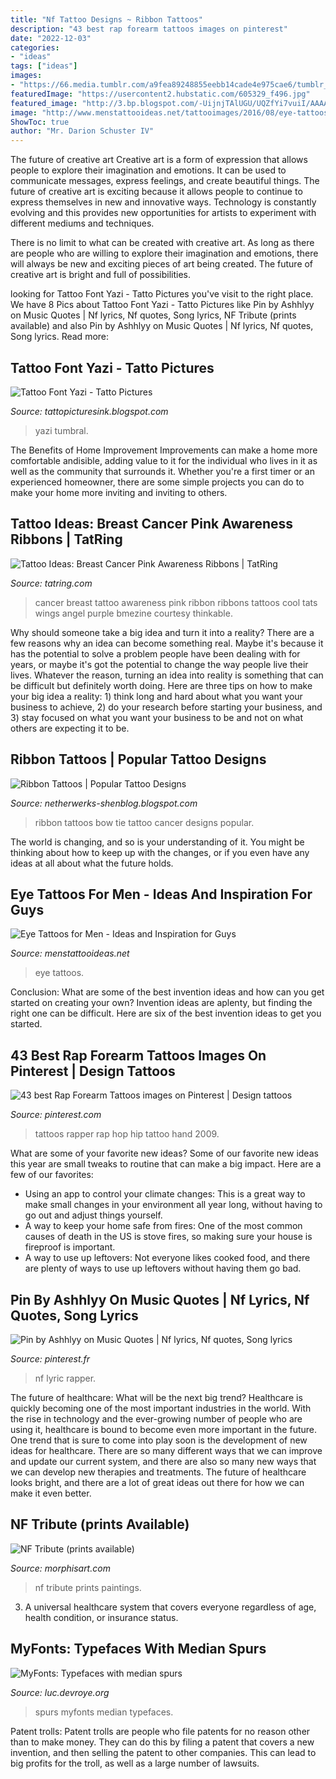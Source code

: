 ```yaml
---
title: "Nf Tattoo Designs ~ Ribbon Tattoos"
description: "43 best rap forearm tattoos images on pinterest"
date: "2022-12-03"
categories:
- "ideas"
tags: ["ideas"]
images:
- "https://66.media.tumblr.com/a9fea89248855eebb14cade4e975cae6/tumblr_pxbeisL4G21yv4e9to1_640.jpg"
featuredImage: "https://usercontent2.hubstatic.com/605329_f496.jpg"
featured_image: "http://3.bp.blogspot.com/-UijnjTAlUGU/UQZfYi7vuiI/AAAAAAAAOs0/Pt9xzgPW2Kk/s1600/Cancer-Ribbon-Tattoos-Designs-5.jpg"
image: "http://www.menstattooideas.net/tattooimages/2016/08/eye-tattoos-45.jpg"
ShowToc: true
author: "Mr. Darion Schuster IV"
---
```



The future of creative art
Creative art is a form of expression that allows people to explore their imagination and emotions. It can be used to communicate messages, express feelings, and create beautiful things.
The future of creative art is exciting because it allows people to continue to express themselves in new and innovative ways. Technology is constantly evolving and this provides new opportunities for artists to experiment with different mediums and techniques.

There is no limit to what can be created with creative art. As long as there are people who are willing to explore their imagination and emotions, there will always be new and exciting pieces of art being created. The future of creative art is bright and full of possibilities.

	

		
looking for Tattoo Font Yazi - Tatto Pictures you've visit to the right place. We have 8 Pics about Tattoo Font Yazi - Tatto Pictures like Pin by Ashhlyy on Music Quotes | Nf lyrics, Nf quotes, Song lyrics, NF Tribute (prints available) and also Pin by Ashhlyy on Music Quotes | Nf lyrics, Nf quotes, Song lyrics. Read more:
		
    
## Tattoo Font Yazi - Tatto Pictures

<img loading=lazy src="https://66.media.tumblr.com/a9fea89248855eebb14cade4e975cae6/tumblr_pxbeisL4G21yv4e9to1_640.jpg" onerror="this.onerror=null;this.src='https://tse3.mm.bing.net/th?id=OIP.mzX3HzPxDMRBbY_Uic8BwQHaKE&amp;pid=15.1';" alt="Tattoo Font Yazi - Tatto Pictures">

_Source: tattopicturesink.blogspot.com_

>yazi tumbral. 

	

The Benefits of Home Improvement
Improvements can make a home more comfortable andisible, adding value to it for the individual who lives in it as well as the community that surrounds it. Whether you're a first timer or an experienced homeowner, there are some simple projects you can do to make your home more inviting and inviting to others.

    
## Tattoo Ideas: Breast Cancer Pink Awareness Ribbons | TatRing

<img loading=lazy src="https://usercontent2.hubstatic.com/605329_f496.jpg" onerror="this.onerror=null;this.src='https://tse2.mm.bing.net/th?id=OIP.qIJYI0rklclSQ0T8CgyPeQHaFj&amp;pid=15.1';" alt="Tattoo Ideas: Breast Cancer Pink Awareness Ribbons | TatRing">

_Source: tatring.com_

>cancer breast tattoo awareness pink ribbon ribbons tattoos cool tats wings angel purple bmezine courtesy thinkable. 

	

Why should someone take a big idea and turn it into a reality?
There are a few reasons why an idea can become something real. Maybe it's because it has the potential to solve a problem people have been dealing with for years, or maybe it's got the potential to change the way people live their lives. Whatever the reason, turning an idea into reality is something that can be difficult but definitely worth doing. Here are three tips on how to make your big idea a reality: 1) think long and hard about what you want your business to achieve, 2) do your research before starting your business, and 3) stay focused on what you want your business to be and not on what others are expecting it to be.

    
## Ribbon Tattoos | Popular Tattoo Designs

<img loading=lazy src="http://3.bp.blogspot.com/-UijnjTAlUGU/UQZfYi7vuiI/AAAAAAAAOs0/Pt9xzgPW2Kk/s1600/Cancer-Ribbon-Tattoos-Designs-5.jpg" onerror="this.onerror=null;this.src='https://tse3.mm.bing.net/th?id=OIP.OeFp1nZr87wsG9KfLp1SWQHaFj&amp;pid=15.1';" alt="Ribbon Tattoos | Popular Tattoo Designs">

_Source: netherwerks-shenblog.blogspot.com_

>ribbon tattoos bow tie tattoo cancer designs popular. 

	

The world is changing, and so is your understanding of it. You might be thinking about how to keep up with the changes, or if you even have any ideas at all about what the future holds. 

    
## Eye Tattoos For Men - Ideas And Inspiration For Guys

<img loading=lazy src="http://www.menstattooideas.net/tattooimages/2016/08/eye-tattoos-45.jpg" onerror="this.onerror=null;this.src='https://tse1.mm.bing.net/th?id=OIP.wUUsmjTczNo7kUc2th7O4AHaE8&amp;pid=15.1';" alt="Eye Tattoos for Men - Ideas and Inspiration for Guys">

_Source: menstattooideas.net_

>eye tattoos. 

	

Conclusion: What are some of the best invention ideas and how can you get started on creating your own?
Invention ideas are aplenty, but finding the right one can be difficult. Here are six of the best invention ideas to get you started.

    
## 43 Best Rap Forearm Tattoos Images On Pinterest | Design Tattoos

<img loading=lazy src="https://i.pinimg.com/736x/01/e0/87/01e087e22317624caba307a78502241e.jpg" onerror="this.onerror=null;this.src='https://tse2.mm.bing.net/th?id=OIP.CGFc0X0U1ykqSvlQphVj3AAAAA&amp;pid=15.1';" alt="43 best Rap Forearm Tattoos images on Pinterest | Design tattoos">

_Source: pinterest.com_

>tattoos rapper rap hop hip tattoo hand 2009. 

	

What are some of your favorite new ideas?
Some of our favorite new ideas this year are small tweaks to routine that can make a big impact. Here are a few of our favorites: 
- Using an app to control your climate changes: This is a great way to make small changes in your environment all year long, without having to go out and adjust things yourself. 
- A way to keep your home safe from fires: One of the most common causes of death in the US is stove fires, so making sure your house is fireproof is important. 
- A way to use up leftovers: Not everyone likes cooked food, and there are plenty of ways to use up leftovers without having them go bad.

    
## Pin By Ashhlyy On Music Quotes | Nf Lyrics, Nf Quotes, Song Lyrics

<img loading=lazy src="https://i.pinimg.com/originals/be/e4/de/bee4dedacf6046f8696680c52cc90b54.jpg" onerror="this.onerror=null;this.src='https://tse4.mm.bing.net/th?id=OIP.4y2kOZBZR03ECArwxmhBIgHaHa&amp;pid=15.1';" alt="Pin by Ashhlyy on Music Quotes | Nf lyrics, Nf quotes, Song lyrics">

_Source: pinterest.fr_

>nf lyric rapper. 

	

The future of healthcare: What will be the next big trend?
Healthcare is quickly becoming one of the most important industries in the world. With the rise in technology and the ever-growing number of people who are using it, healthcare is bound to become even more important in the future. One trend that is sure to come into play soon is the development of new ideas for healthcare. There are so many different ways that we can improve and update our current system, and there are also so many new ways that we can develop new therapies and treatments. The future of healthcare looks bright, and there are a lot of great ideas out there for how we can make it even better.

    
## NF Tribute (prints Available)

<img loading=lazy src="http://www.morphisart.com/uploads/4/8/2/0/48200413/s381327954938398761_p787_i138_w466.jpeg" onerror="this.onerror=null;this.src='https://tse4.mm.bing.net/th?id=OIP.SrczbVobo0fJNcvSwGrtzgAAAA&amp;pid=15.1';" alt="NF Tribute (prints available)">

_Source: morphisart.com_

>nf tribute prints paintings. 

	

3. A universal healthcare system that covers everyone regardless of age, health condition, or insurance status.

    
## MyFonts: Typefaces With Median Spurs

<img loading=lazy src="http://luc.devroye.org/myfonts-medianspurs/Sardiez-Trochera-2013-09-24.gif" onerror="this.onerror=null;this.src='https://tse1.mm.bing.net/th?id=OIP.efwNRpX3seNPX6epMDRxewHaDt&amp;pid=15.1';" alt="MyFonts: Typefaces with median spurs">

_Source: luc.devroye.org_

>spurs myfonts median typefaces. 

	

Patent trolls:
Patent trolls are people who file patents for no reason other than to make money. They can do this by filing a patent that covers a new invention, and then selling the patent to other companies. This can lead to big profits for the troll, as well as a large number of lawsuits.

